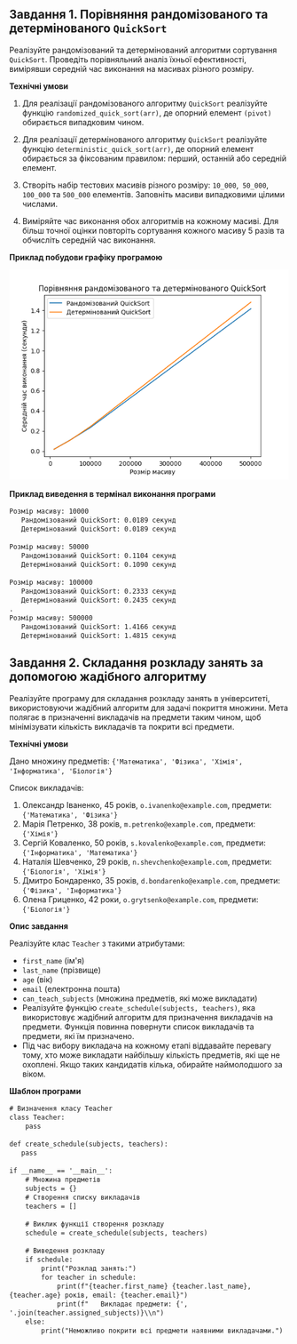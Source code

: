 ## Завдання 1. Порівняння рандомізованого та детермінованого `QuickSort`

Реалізуйте рандомізований та детермінований алгоритми сортування `QuickSort`. Проведіть порівняльний аналіз їхньої ефективності, вимірявши середній час виконання на масивах різного розміру.

**Технічні умови**

1. Для реалізації рандомізованого алгоритму `QuickSort` реалізуйте функцію `randomized_quick_sort(arr)`, де опорний елемент `(pivot)` обирається випадковим чином.

2. Для реалізації детермінованого алгоритму `QuickSort` реалізуйте функцію `deterministic_quick_sort(arr)`, де опорний елемент обирається за фіксованим правилом: перший, останній або середній елемент.

3. Створіть набір тестових масивів різного розміру: `10_000`,` 50_000`, `100_000` та `500_000` елементів. Заповніть масиви випадковими цілими числами.

4. Виміряйте час виконання обох алгоритмів на кожному масиві. Для більш точної оцінки повторіть сортування кожного масиву 5 разів та обчисліть середній час виконання.

**Приклад побудови графіку програмою**

![screen](./assets//image1.png)

**Приклад виведення в термінал виконання програми**

```
Розмір масиву: 10000
   Рандомізований QuickSort: 0.0189 секунд
   Детермінований QuickSort: 0.0189 секунд

Розмір масиву: 50000
   Рандомізований QuickSort: 0.1104 секунд
   Детермінований QuickSort: 0.1090 секунд

Розмір масиву: 100000
   Рандомізований QuickSort: 0.2333 секунд
   Детермінований QuickSort: 0.2435 секунд
.
Розмір масиву: 500000
   Рандомізований QuickSort: 1.4166 секунд
   Детермінований QuickSort: 1.4815 секунд
```

## Завдання 2. Складання розкладу занять за допомогою жадібного алгоритму

Реалізуйте програму для складання розкладу занять в університеті, використовуючи жадібний алгоритм для задачі покриття множини. Мета полягає в призначенні викладачів на предмети таким чином, щоб мінімізувати кількість викладачів та покрити всі предмети.

**Технічні умови**

Дано множину предметів: `{'Математика', 'Фізика', 'Хімія', 'Інформатика', 'Біологія'}`

Список викладачів:

1. Олександр Іваненко, 45 років, `o.ivanenko@example.com`, предмети: `{'Математика', 'Фізика'}`
2. Марія Петренко, 38 років, `m.petrenko@example.com`, предмети: `{'Хімія'}`
3. Сергій Коваленко, 50 років, `s.kovalenko@example.com`, предмети: `{'Інформатика', 'Математика'}`
4. Наталія Шевченко, 29 років, `n.shevchenko@example.com`, предмети: `{'Біологія', 'Хімія'}`
5. Дмитро Бондаренко, 35 років, `d.bondarenko@example.com`, предмети: `{'Фізика', 'Інформатика'}`
6. Олена Гриценко, 42 роки, `o.grytsenko@example.com`, предмети: `{'Біологія'}`

**Опис завдання**

Реалізуйте клас `Teacher` з такими атрибутами:

- `first_name` (ім'я)
- `last_name` (прізвище)
- `age` (вік)
- `email` (електронна пошта)
- `can_teach_subjects` (множина предметів, які може викладати)
- Реалізуйте функцію `create_schedule(subjects, teachers)`, яка використовує жадібний алгоритм для призначення викладачів на предмети. Функція повинна повернути список викладачів та предмети, які їм призначено.
- Під час вибору викладача на кожному етапі віддавайте перевагу тому, хто може викладати найбільшу кількість предметів, які ще не охоплені. Якщо таких кандидатів кілька, обирайте наймолодшого за віком.

**Шаблон програми**

```
# Визначення класу Teacher
class Teacher:
    pass

def create_schedule(subjects, teachers):
   pass

if __name__ == '__main__':
    # Множина предметів
    subjects = {}
    # Створення списку викладачів
    teachers = []

    # Виклик функції створення розкладу
    schedule = create_schedule(subjects, teachers)

    # Виведення розкладу
    if schedule:
        print("Розклад занять:")
        for teacher in schedule:
            print(f"{teacher.first_name} {teacher.last_name}, {teacher.age} років, email: {teacher.email}")
            print(f"   Викладає предмети: {', '.join(teacher.assigned_subjects)}\\n")
    else:
        print("Неможливо покрити всі предмети наявними викладачами.")
```

